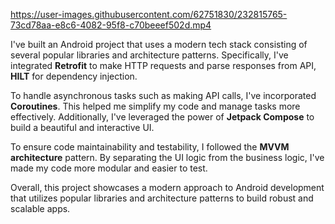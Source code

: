 

https://user-images.githubusercontent.com/62751830/232815765-73cd78aa-e8c6-4082-95f8-c70beeef502d.mp4

I've built an Android project that uses a modern tech stack consisting of several popular libraries and architecture patterns. Specifically, I've integrated **Retrofit** to make HTTP requests and parse responses from API, **HILT** for dependency injection.

To handle asynchronous tasks such as making API calls, I've incorporated **Coroutines**. This helped me simplify my code and manage tasks more effectively. Additionally, I've leveraged the power of **Jetpack Compose** to build a beautiful and interactive UI.

To ensure code maintainability and testability, I followed the **MVVM architecture** pattern. By separating the UI logic from the business logic, I've made my code more modular and easier to test.

Overall, this project showcases a modern approach to Android development that utilizes popular libraries and architecture patterns to build robust and scalable apps.


